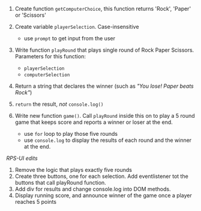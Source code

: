 1. Create function `getComputerChoice`, this function returns 'Rock', 'Paper' or 'Scissors'
2. Create variable `playerSelection`. Case-insensitive
    - use `prompt` to get input from the user
    
3. Write function `playRound` that plays single round of Rock Paper Scissors. Parameters for this function:
    - `playerSelection`
    - `computerSelection`
    
4. Return a string that declares the winner (such as *"You lose! Paper beats Rock"*)
5. `return` the result, *not* `console.log()`
6. Write new function `game()`. Call `playRound` inside this on to play a 5 round game that keeps score and reports a winner or loser at the end.
    - use `for` loop to play those five rounds
    - use `console.log` to display the results of each round and the winner at the end.

*RPS-UI edits*
1. Remove the logic that plays exactly five rounds
2. Create three buttons, one for each selection. Add eventlistener tot the buttons that call playRound function.
3. Add div for results and change console.log into DOM methods.
4. Display running score, and announce winner of the game once a player reaches 5 points
